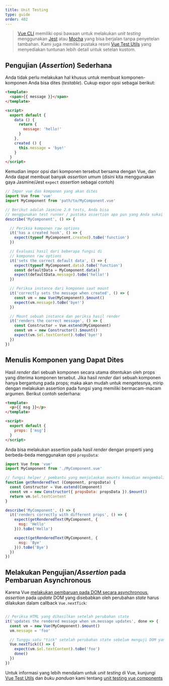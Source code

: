 ```yaml
---
title: Unit Testing
type: guide
order: 402
---
```


> [Vue CLI](https://cli.vuejs.org/) memiliki opsi bawaan untuk melakukan *unit testing* menggunakan [Jest](https://github.com/facebook/jest) atau [Mocha](https://mochajs.org/) yang bisa berjalan tanpa penyetelan tambahan. Kami juga memiliki pustaka resmi [Vue Test Utils](https://vue-test-utils.vuejs.org/) yang menyediakan tuntunan lebih detail untuk setelan kustom.


## Pengujian (*Assertion*) Sederhana

Anda tidak perlu melakukan hal khusus untuk membuat komponen-komponen Anda bisa dites (*testable*). Cukup expor opsi sebagai berikut:

``` html
<template>
  <span>{{ message }}</span>
</template>

<script>
  export default {
    data () {
      return {
        message: 'hello!'
      }
    },
    created () {
      this.message = 'bye!'
    }
  }
</script>
```

Kemudian impor opsi dari komponen tersebut bersama dengan Vue, dan Anda dapat membuat banyak *assertion* umum (disini kita menggunakan gaya Jasmine/Jest `expect` *assertion* sebagai contoh)


``` js
// Impor vue dan komponen yang akan dites
import Vue from 'vue'
import MyComponent from 'path/to/MyComponent.vue'

// Berikut adalah Jasmine 2.0 tests, Anda bisa
// menggunakan test runner / pustaka assertion apa pun yang Anda sukai
describe('MyComponent', () => {

  // Periksa komponen raw options 
  it('has a created hook', () => {
    expect(typeof MyComponent.created).toBe('function')
  })

  // Evaluasi hasil dari beberapa fungsi di
  // komponen raw options
  it('sets the correct default data', () => {
    expect(typeof MyComponent.data).toBe('function')
    const defaultData = MyComponent.data()
    expect(defaultData.message).toBe('hello!')
  })

  // Periksa instance dari komponen saat mount
  it('correctly sets the message when created', () => {
    const vm = new Vue(MyComponent).$mount()
    expect(vm.message).toBe('bye!')
  })

  // Mount sebuah instance dan periksa hasil render
  it('renders the correct message', () => {
    const Constructor = Vue.extend(MyComponent)
    const vm = new Constructor().$mount()
    expect(vm.$el.textContent).toBe('bye!')
  })
})
```

## Menulis Komponen yang Dapat Dites

Hasil *render* dari sebuah komponen secara utama ditentukan oleh props yang diterima komponen tersebut. Jika hasil *render* dari sebuah komponen hanya bergantung pada props; maka akan mudah untuk mengetesnya, mirip dengan melakukan assertion pada fungsi yang memiliki bermacam-macam argumen. Berikut contoh sederhana:

``` html
<template>
  <p>{{ msg }}</p>
</template>

<script>
  export default {
    props: ['msg']
  }
</script>
```

Anda bisa melakukan assertion pada hasil *render* dengan properti yang berbeda-beda menggunakan opsi `propsData`:

``` js
import Vue from 'vue'
import MyComponent from './MyComponent.vue'

// fungsi helper / pembantu yang menjalankan mounts kemudian mengembalikan teks yang di-render
function getRenderedText (Component, propsData) {
  const Constructor = Vue.extend(Component)
  const vm = new Constructor({ propsData: propsData }).$mount()
  return vm.$el.textContent
}

describe('MyComponent', () => {
  it('renders correctly with different props', () => {
    expect(getRenderedText(MyComponent, {
      msg: 'Hello'
    })).toBe('Hello')

    expect(getRenderedText(MyComponent, {
      msg: 'Bye'
    })).toBe('Bye')
  })
})
```

## Melakukan Pengujian/*Assertion* pada Pembaruan Asynchronous

Karena Vue [melakukan pembaruan pada DOM secara asynchronous](reactivity.html#Async-Update-Queue), *assertion* pada *update* DOM yang disebabkan oleh perubahan *state* harus dilakukan dalam callback `Vue.nextTick`:

``` js

// Periksa HTML yang dihasilkan setelah perubahan state
it('updates the rendered message when vm.message updates', done => {
  const vm = new Vue(MyComponent).$mount()
  vm.message = 'foo'

  // Tunggu satu "tick" setelah perubahan state sebelum menguji DOM yang terupdate
  Vue.nextTick(() => {
    expect(vm.$el.textContent).toBe('foo')
    done()
  })
})
```

Untuk informasi yang lebih mendalam untuk *unit testing* di Vue, kunjungi [Vue Test Utils](https://vue-test-utils.vuejs.org/) dan *buku panduan* kami tentang [unit testing vue components](https://vuejs.org/v2/cookbook/unit-testing-vue-components.html)